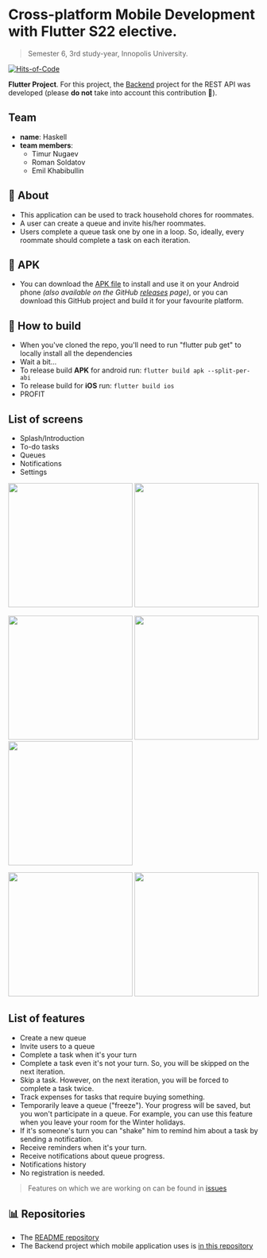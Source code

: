 # Cross-platform Mobile Development with Flutter S22 elective.

> Semester 6, 3rd study-year, Innopolis University.

[![Hits-of-Code](https://hitsofcode.com/github/InnoQueue/Mobile?branch=main)](https://hitsofcode.com/github/InnoQueue/Mobile/view?branch=main)

**Flutter Project**. For this project, the [Backend](https://github.com/InnoQueue/Backend) project for the REST API was developed (please **do not** take into account this contribution 🙏).

## Team
- **name**: Haskell
- **team members**:
    - Timur Nugaev
    - Roman Soldatov
    - Emil Khabibullin

## 📌 About
- This application can be used to track household chores for roommates.
- A user can create a queue and invite his/her roommates.
- Users complete a queue task one by one in a loop. So, ideally, every roommate should complete a task on each iteration.

## 📲 APK
- You can download the [APK file](https://github.com/InnoQueue/README/blob/main/app-release.apk) to install and use it on your Android phone *(also available on the GitHub [releases](https://github.com/InnoQueue/Mobile/releases/tag/Release) page)*, or you can download this GitHub project and build it for your favourite platform.

## 📲 How to build
- When you've cloned the repo, you'll need to run "flutter pub get" to locally install all the dependencies
- Wait a bit...
- To release build **APK** for android run: `flutter build apk --split-per-abi`
- To release build for **iOS** run: `flutter build ios`
- PROFIT

## List of screens
- Splash/Introduction
- To-do tasks
- Queues
- Notifications
- Settings

<p float="left">
<img width="250" src="https://user-images.githubusercontent.com/19241702/159998772-dfb0de9a-2444-4354-8756-beace5c7e9e4.png"/>
<img width="250" src="https://user-images.githubusercontent.com/49106163/160007732-9749ea1e-3b5f-4230-9381-2e1e0f0769b9.jpeg"/>
</p>

<p float="left">
<img width="250" src="https://user-images.githubusercontent.com/49106163/160007842-4ccf59b6-6c42-4a93-a3dd-1f39680d8e0c.jpeg"/>
<img width="250" src="https://user-images.githubusercontent.com/49106163/160008010-6cda5365-1d1d-4e4d-a99c-83a9198f32af.jpeg"/>
<img width="250" src="https://user-images.githubusercontent.com/49106163/160008064-7242a52f-8a03-44da-9e7b-2512c1aa7227.jpeg"/>
</p>

<p float="left">
<img width="250" src="https://user-images.githubusercontent.com/49106163/160008208-1c5e070d-5a49-4c89-91b7-2aad0dabb2e5.jpeg"/>
<img width="250" src="https://user-images.githubusercontent.com/49106163/160008138-592be89d-a500-49a0-a256-4770c17b0f4a.jpeg"/>
</p>


## List of features
- Create a new queue
- Invite users to a queue
- Complete a task when it's your turn
- Complete a task even it's not your turn. So, you will be skipped on the next iteration.
- Skip a task. However, on the next iteration, you will be forced to complete a task twice.
- Track expenses for tasks that require buying something.
- Temporarily leave a queue ("freeze"). Your progress will be saved, but you won't participate in a queue. For example, you can use this feature when you leave your room for the Winter holidays.
- If it's someone's turn you can "shake" him to remind him about a task by sending a notification.
- Receive reminders when it's your turn.
- Receive notifications about queue progress.
- Notifications history
- No registration is needed.
> Features on which we are working on can be found in [issues](https://github.com/InnoQueue/Mobile/issues)

## 📊 Repositories
- The [README repository](https://github.com/InnoQueue/README)
- The Backend project which mobile application uses is [in this repository](https://github.com/InnoQueue/Backend)
